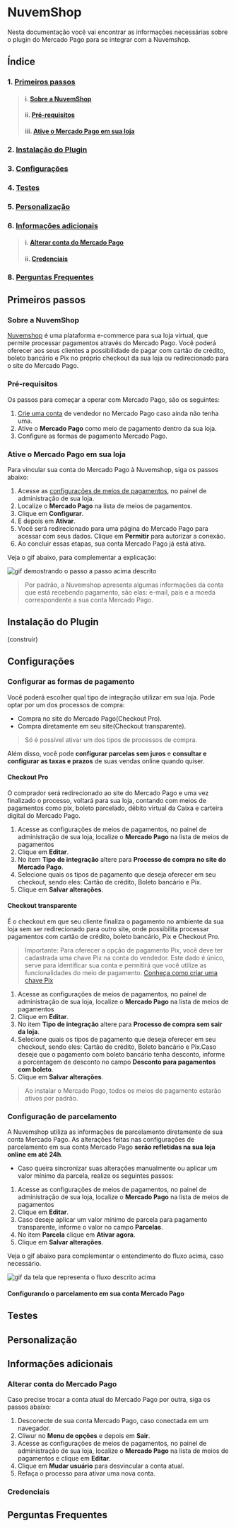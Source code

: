 
# NuvemShop

Nesta documentação você vai encontrar as informações necessárias sobre o plugin do Mercado Pago para se integrar com a Nuvemshop. 

## **Índice**

### 1. [**Primeiros passos**](#primeiros-passos)
> #### i. [**Sobre a NuvemShop**](#sobre-a-nuvemshop)
> #### ii. [**Pré-requisitos**](#pré-requisitos)
> #### iii. [**Ative o Mercado Pago em sua loja**](#ative-o-mercado-pago-em-sua-loja)
### 2. [Instalação do Plugin](#instalação-do-plugin)
### 3. [Configurações](#configurações)
### 4. [Testes](#testes)
### 5. [Personalização](#personalização)
### 6. [Informações adicionais](#testes)
> #### i. [**Alterar conta do Mercado Pago**](#alterar-conta-do-mercado-pago)
> #### ii. [**Credenciais**](#credenciais)
### 8. [Perguntas Frequentes](#perguntas-frequentes)


## Primeiros passos

### Sobre a NuvemShop

[Nuvemshop](https://www.nuvemshop.com.br/loja-virtual?utm_source=google&utm_medium=cpc&utm_campaign=br-web-search-brand-region-4-device_c-id_534414168435&gclid=CjwKCAiArY2fBhB9EiwAWqHK6lm1jhE-m5LA6WbinCkJDWJzwG8ozgDAZ7heZHZOfzkhbm8TPytmLxoCHFAQAvD_BwE) é uma plataforma e-commerce para sua loja virtual, que permite processar pagamentos através do Mercado Pago. Você poderá oferecer aos seus clientes a possibilidade de pagar com cartão de crédito, boleto bancário e Pix no próprio checkout da sua loja ou redirecionado para o site do Mercado Pago.

### Pré-requisitos

Os passos para começar a operar com Mercado Pago, são os seguintes:

1. [Crie uma conta](https://www.mercadopago.com.br/hub/registration/landing) de vendedor no Mercado Pago caso ainda não tenha uma.
2. Ative o **Mercado Pago** como meio de pagamento dentro da sua loja. 
3. Configure as formas de pagamento Mercado Pago.

### Ative o Mercado Pago em sua loja

Para vincular sua conta do Mercado Pago à Nuvemshop, siga os passos abaixo:

1. Acesse as [configurações de meios de pagamentos](https://www.nuvemshop.com.br/login?login_to=https%3A%2F%2Fwwss.lojavirtualnuvem.com.br%2Fadmin%2Fpayments%2F), no painel de administração de sua loja.
2. Localize o **Mercado Pago** na lista de meios de pagamentos.
3. Clique em **Configurar**.
4. E depois em **Ativar**.
5. Você será redirecionado para uma página do Mercado Pago para acessar com seus dados. Clique em **Permitir** para autorizar a conexão.
6. Ao concluir essas etapas, sua conta Mercado Pago já está ativa.

Veja o gif abaixo, para complementar a explicação:

![gif demostrando o passo a passo acima descrito](https://github.com/Sherillyn/case-devcommML/blob/main/assets/gif1.gif)



> Por padrão, a Nuvemshop apresenta algumas informações da conta que está recebendo pagamento, são elas: e-mail, país e a moeda correspondente a sua conta Mercado Pago.


## Instalação do Plugin
(construir)

## Configurações 


### Configurar as formas de pagamento

Você poderá escolher qual tipo de integração utilizar em sua loja. Pode optar por um dos processos de compra:

- Compra no site do Mercado Pago(Checkout Pro).
- Compra diretamente em seu site(Checkout transparente).

> Só é possível ativar um dos tipos de processos de compra.

Além disso, você pode **configurar parcelas sem juros** e **consultar e configurar as taxas e prazos** de suas vendas online quando quiser.

#### Checkout Pro

O comprador será redirecionado ao site do Mercado Pago e uma vez finalizado o processo, voltará para sua loja, contando com meios de pagamentos como pix, boleto parcelado, débito virtual da Caixa e carteira digital do Mercado Pago.

1. Acesse as configurações de meios de pagamentos, no painel de administração de sua loja, localize o **Mercado Pago** na lista de meios de pagamentos
2. Clique em **Editar**.
3. No item **Tipo de integração** altere para **Processo de compra no site do Mercado Pago**.
4. Selecione quais os tipos de pagamento que deseja oferecer em seu checkout, sendo eles: Cartão de crédito, Boleto bancário e Pix.
5. Clique em **Salvar alterações**.


#### Checkout transparente

É o checkout em que seu cliente finaliza o pagamento no ambiente da sua loja sem ser redirecionado para outro site, onde possibilita processar pagamentos com cartão de crédito, boleto bancário, Pix e Checkout Pro.


> Importante:
Para oferecer a opção de pagamento Pix, você deve ter cadastrada uma chave Pix na conta do vendedor. Este dado é único, serve para identificar sua conta e permitirá que você utilize as funcionalidades do meio de pagamento. [Conheça como criar uma chave Pix](https://www.mercadopago.com.br/stop/pix?url=https%3A%2F%2Fwww.mercadopago.com.br%2Fadmin-pix-keys%2Fmy-keys&authentication_mode=required)

1. Acesse as configurações de meios de pagamentos, no painel de administração de sua loja, localize o **Mercado Pago** na lista de meios de pagamentos
2. Clique em **Editar**.
3. No item **Tipo de integração** altere para **Processo de compra sem sair da loja**.
4. Selecione quais os tipos de pagamento que deseja oferecer em seu checkout, sendo eles: Cartão de crédito, Boleto bancário e Pix.Caso deseje que o pagamento com boleto bancário tenha desconto, informe a porcentagem de desconto no campo **Desconto para pagamentos com boleto**.
5. Clique em **Salvar alterações**.

> Ao instalar o Mercado Pago, todos os meios de pagamento estarão ativos por padrão.

### Configuração de parcelamento

A Nuvemshop utiliza as informações de parcelamento diretamente de sua conta Mercado Pago. As alterações feitas nas configurações de parcelamento em sua conta Mercado Pago **serão refletidas na sua loja online em até 24h**.

- Caso queira sincronizar suas alterações manualmente ou aplicar um valor mínimo da parcela, realize os seguintes passos:

1. Acesse as configurações de meios de pagamentos, no painel de administração de sua loja, localize o **Mercado Pago** na lista de meios de pagamentos
2. Clique em **Editar**.
3. Caso deseje aplicar um valor mínimo de parcela para pagamento transparente, informe o valor no campo **Parcelas**.
4. No item **Parcela** clique em **Ativar agora**.
5. Clique em **Salvar alterações**.

Veja o gif abaixo para complementar o entendimento do fluxo acima, caso necessário.

![gif da tela que representa o fluxo descrito acima](https://github.com/Sherillyn/case-devcommML/blob/main/assets/gif4.gif)

#### Configurando o parcelamento em sua conta Mercado Pago

## Testes


## Personalização 


## Informações adicionais



### Alterar conta do Mercado Pago

Caso precise trocar a conta atual do Mercado Pago por outra, siga os passos abaixo:

1. Desconecte de sua conta Mercado Pago, caso conectada em um navegador.
2. Cliwur no **Menu de opções** e depois em **Sair**.
3. Acesse as configurações de meios de pagamentos, no painel de administração de sua loja, localize o **Mercado Pago** na lista de meios de pagamentos e clique em **Editar**.
4. Clique em **Mudar usuário** para desvincular a conta atual.
5. Refaça o processo para ativar uma nova conta.


### Credenciais


## Perguntas Frequentes




